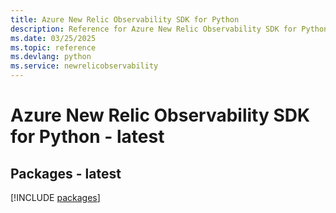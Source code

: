 ```yaml
---
title: Azure New Relic Observability SDK for Python
description: Reference for Azure New Relic Observability SDK for Python
ms.date: 03/25/2025
ms.topic: reference
ms.devlang: python
ms.service: newrelicobservability
---
```

# Azure New Relic Observability SDK for Python - latest
## Packages - latest
[!INCLUDE [packages](new-relic-observability-index.md)]